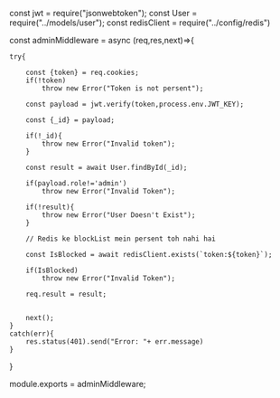 const jwt = require("jsonwebtoken");
const User = require("../models/user");
const redisClient = require("../config/redis")

const adminMiddleware = async (req,res,next)=>{

    try{

        const {token} = req.cookies;
        if(!token)
            throw new Error("Token is not persent");

        const payload = jwt.verify(token,process.env.JWT_KEY);

        const {_id} = payload;

        if(!_id){
            throw new Error("Invalid token");
        }

        const result = await User.findById(_id);

        if(payload.role!='admin')
            throw new Error("Invalid Token");

        if(!result){
            throw new Error("User Doesn't Exist");
        }

        // Redis ke blockList mein persent toh nahi hai

        const IsBlocked = await redisClient.exists(`token:${token}`);

        if(IsBlocked)
            throw new Error("Invalid Token");

        req.result = result;


        next();
    }
    catch(err){
        res.status(401).send("Error: "+ err.message)
    }

}


module.exports = adminMiddleware;